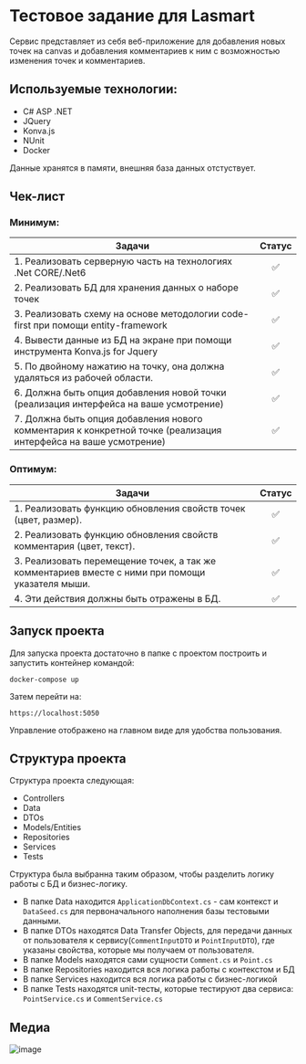 # Тестовое задание для Lasmart
Сервис представляет из себя веб-приложение для добавления новых точек на canvas и добавления комментариев к ним с возможностью изменения точек и комментариев.
## Используемые технологии:
- C# ASP .NET
- JQuery
- Konva.js
- NUnit
- Docker

Данные хранятся в памяти, внешняя база данных отстуствует.

## Чек-лист
### Минимум:
| Задачи | Статус|
|--------|:------:|
|1. Реализовать серверную часть на технологиях .Net CORE/.Net6 | ✅
|2. Реализовать БД для хранения данных о наборе точек | ✅
|3. Реализовать схему на основе методологии code-first при помощи entity-framework | ✅
|4. Вывести данные из БД на экране при помощи инструмента Konva.js for Jquery | ✅
|5. По двойному нажатию на точку, она должна удаляться из рабочей области. | ✅
|6. Должна быть опция добавления новой точки (реализация интерфейса на ваше усмотрение) | ✅
|7. Должна быть опция добавления нового комментария к конкретной точке (реализация интерфейса на ваше усмотрение) | ✅

### Оптимум:

| Задачи | Статус|
|--------|:------:|
|1. Реализовать функцию обновления свойств точек (цвет, размер). | ✅
|2. Реализовать функцию обновления свойств комментария (цвет, текст). | ✅
|3. Реализовать перемещение точек, а так же комментариев вместе с ними при помощи указателя мыши. | ✅
|4. Эти действия должны быть отражены в БД. | ✅

## Запуск проекта
Для запуска проекта достаточно в папке с проектом построить и запустить контейнер командой:

`docker-compose up`

Затем перейти на: 

`https://localhost:5050`

Управление отображено на главном виде для удобства пользования.

## Структура проекта
Структура проекта следующая:
- Controllers
- Data
- DTOs
- Models/Entities
- Repositories
- Services
- Tests

Структура была выбранна таким образом, чтобы разделить логику работы с БД и бизнес-логику. 
- В папке Data находится `ApplicationDbContext.cs` - сам контекст и `DataSeed.cs` для первоначального наполнения базы тестовыми данными.
- В папке DTOs находятся Data Transfer Objects, для передачи данных от пользователя к сервису(`CommentInputDTO` и `PointInputDTO`), где указаны свойства, которые мы получаем от пользователя.
- В папке Models находятся сами сущности `Comment.cs` и `Point.cs`
- В папке Repositories находится вся логика работы с контекстом и БД
- В папке Services находится вся логика работы с бизнес-логикой
- В папке Tests находятся unit-тесты, которые тестируют два сервиса: `PointService.cs` и `CommentService.cs`

## Медиа

![image](https://github.com/user-attachments/assets/1e503ec6-002c-4613-b102-ab6d00a8ac87)
